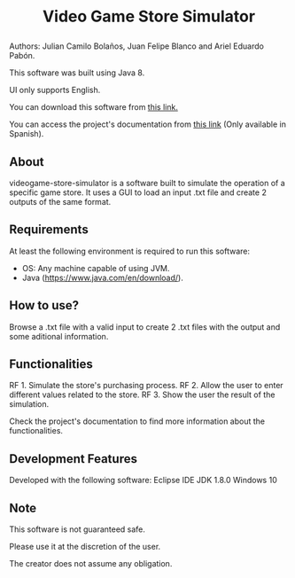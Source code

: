 <h1>
    <p align="center">
        <br>
        Video Game Store Simulator
    </p>
</h1>

Authors: Julian Camilo Bolaños, Juan Felipe Blanco and Ariel Eduardo Pabón.

This software was built using Java 8.

UI only supports English.

You can download this software from [this link.](https://github.com/julian-b24/videogame-store-simulator)

You can access the project's documentation from [this link](www.google.com) (Only available in Spanish).

## **About**
videogame-store-simulator is a software built to simulate the operation of a specific game store. It uses a GUI to load an input .txt file and create 2 outputs of the same format.

## **Requirements**
At least the following environment is required to run this software:

 * OS: Any machine capable of using JVM.
 * Java (https://www.java.com/en/download/).

## **How to use?**
Browse a .txt file with a valid input to create 2 .txt files with the output and some aditional information.

## **Functionalities**
RF 1. Simulate the store's purchasing process.
RF 2. Allow the user to enter different values related to the store.
RF 3. Show the user the result of the simulation.

Check the project's documentation to find more information about the functionalities.

## **Development Features**
Developed with the following software:
Eclipse IDE
JDK 1.8.0
Windows 10

## **Note**
This software is not guaranteed safe.

Please use it at the discretion of the user.

The creator does not assume any obligation.
